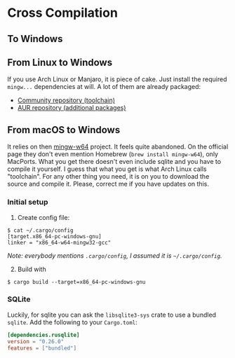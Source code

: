 # Cross Compilation

## To Windows

## From Linux to Windows

If you use Arch Linux or Manjaro, it is piece of cake. Just install the required `mingw...` dependencies at will. A lot
of them are already packaged: 

* [Community repository (toolchain)](https://archlinux.org/packages/?q=mingw-w64)
* [AUR repository (additional packages)](https://aur.archlinux.org/packages?SeB=n&K=mingw-w64&SB=c&PP=250)

## From macOS to Windows

It relies on then [mingw-w64](https://www.mingw-w64.org) project. It feels quite abandoned. On the official page they
don't even mention Homebrew (`brew install mingw-w64`), only MacPorts. What you get there doesn't even include sqlite
and you have to compile it yourself. I guess that what you get is what Arch Linux calls "toolchain". For any other
thing you need, it is on you to download the source and compile it. Please, correct me if you have updates on this.

### Initial setup

1. Create config file:

```shell
$ cat ~/.cargo/config 
[target.x86_64-pc-windows-gnu]
linker = "x86_64-w64-mingw32-gcc"
```

_Note: everybody mentions `.cargo/config`, I assumed it is `~/.cargo/config`._

2. Build with 

```shell
$ cargo build --target=x86_64-pc-windows-gnu
```

### SQLite

Luckily, for sqlite you can ask the `libsqlite3-sys` crate to use a bundled `sqlite`. Add the following to your
`Cargo.toml`:

```toml
[dependencies.rusqlite]
version = "0.26.0"
features = ["bundled"]
```
